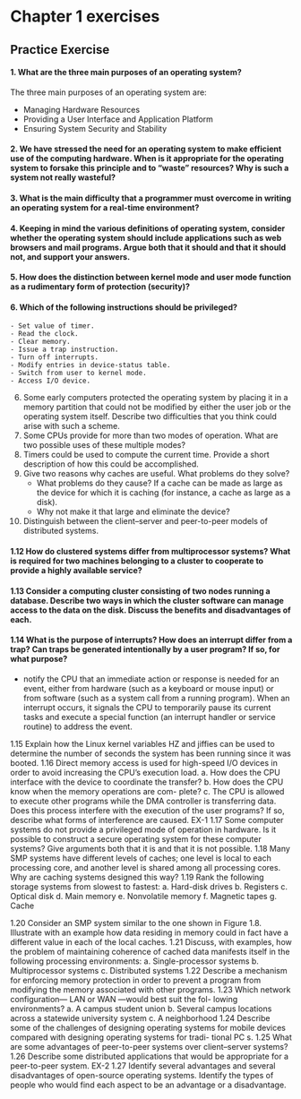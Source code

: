 # Chapter 1 exercises

## Practice Exercise

#### 1. What are the three main purposes of an operating system?

The three main purposes of an operating system are:
- Managing Hardware Resources
- Providing a User Interface and Application Platform
- Ensuring System Security and Stability

#### 2. We have stressed the need for an operating system to make efficient use of the computing hardware. When is it appropriate for the operating system to forsake this principle and to “waste” resources? Why is such a system not really wasteful?
#### 3. What is the main difficulty that a programmer must overcome in writing an operating system for a real-time environment?
#### 4. Keeping in mind the various definitions of operating system, consider whether the operating system should include applications such as web browsers and mail programs. Argue both that it should and that it should not, and support your answers.
#### 5. How does the distinction between kernel mode and user mode function as a rudimentary form of protection (security)?
#### 6. Which of the following instructions should be privileged?
    - Set value of timer.
    - Read the clock.
    - Clear memory.
    - Issue a trap instruction.
    - Turn off interrupts.
    - Modify entries in device-status table.
    - Switch from user to kernel mode.
    - Access I/O device.
6. Some early computers protected the operating system by placing it in a memory partition that could not be modified by either the user job or the operating system itself. Describe two difficulties that you think could arise with such a scheme.
7. Some CPUs provide for more than two modes of operation. What are two possible uses of these multiple modes?
8.  Timers could be used to compute the current time. Provide a short description of how this could be accomplished.
9.  Give two reasons why caches are useful. What problems do they solve?
    - What problems do they cause? If a cache can be made as large as the device for which it is caching (for instance, a cache as large as a disk).
    - Why not make it that large and eliminate the device?
10. Distinguish between the client–server and peer-to-peer models of distributed systems.



#### 1.12 How do clustered systems differ from multiprocessor systems? What is required for two machines belonging to a cluster to cooperate to provide a highly available service?
#### 1.13 Consider a computing cluster consisting of two nodes running a database. Describe two ways in which the cluster software can manage access to the data on the disk. Discuss the benefits and disadvantages of each.

#### 1.14 What is the purpose of interrupts? How does an interrupt differ from a trap? Can traps be generated intentionally by a user program? If so, for what purpose?
- notify the CPU that an immediate action or response is needed for an event, either from hardware (such as a keyboard or mouse input) or from software (such as a system call from a running program). When an interrupt occurs, it signals the CPU to temporarily pause its current tasks and execute a special function (an interrupt handler or service routine) to address the event.

1.15 Explain how the Linux kernel variables HZ and jiffies can be used to
determine the number of seconds the system has been running since it
was booted.
1.16 Direct memory access is used for high-speed I/O devices in order to
avoid increasing the CPU’s execution load.
a. How does the CPU interface with the device to coordinate the
transfer?
b. How does the CPU know when the memory operations are com-
plete?
c. The CPU is allowed to execute other programs while the DMA
controller is transferring data. Does this process interfere with
the execution of the user programs? If so, describe what forms of
interference are caused.
EX-1
1.17 Some computer systems do not provide a privileged mode of operation
in hardware. Is it possible to construct a secure operating system for
these computer systems? Give arguments both that it is and that it is
not possible.
1.18 Many SMP systems have different levels of caches; one level is local to
each processing core, and another level is shared among all processing
cores. Why are caching systems designed this way?
1.19 Rank the following storage systems from slowest to fastest:
a. Hard-disk drives
b. Registers
c. Optical disk
d. Main memory
e. Nonvolatile memory
f. Magnetic tapes
g. Cache

1.20 Consider an SMP system similar to the one shown in Figure 1.8. Illustrate
with an example how data residing in memory could in fact have a
different value in each of the local caches.
1.21 Discuss, with examples, how the problem of maintaining coherence of
cached data manifests itself in the following processing environments:
a. Single-processor systems
b. Multiprocessor systems
c. Distributed systems
1.22 Describe a mechanism for enforcing memory protection in order to
prevent a program from modifying the memory associated with other
programs.
1.23 Which network configuration— LAN or WAN —would best suit the fol-
lowing environments?
a. A campus student union
b. Several campus locations across a statewide university system
c. A neighborhood
1.24 Describe some of the challenges of designing operating systems for
mobile devices compared with designing operating systems for tradi-
tional PC s.
1.25 What are some advantages of peer-to-peer systems over client–server
systems?
1.26 Describe some distributed applications that would be appropriate for a
peer-to-peer system.
EX-2
1.27 Identify several advantages and several disadvantages of open-source
operating systems. Identify the types of people who would find each
aspect to be an advantage or a disadvantage.


